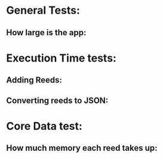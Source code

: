 # General Tests:

## How large is the app:

# Execution Time tests:

## Adding Reeds:

## Converting reeds to JSON:

# Core Data test:

## How much memory each reed takes up:

